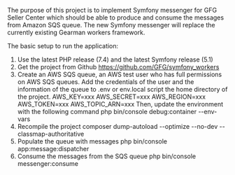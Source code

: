 The purpose of this project is to implement Symfony messenger for GFG Seller Center which should be able to produce and
consume the messages from Amazon SQS queue. The new Symfony messenger will replace the currently existing Gearman workers framework. 

The basic setup to run the application:

1. Use the latest PHP release (7.4) and the latest Symfony release (5.1)
2. Get the project from Github 
    https://github.com/GFG/symfony_workers
3. Create an AWS SQS queue, an AWS test user who has full permissions on AWS SQS queues. Add the credentials of the user
and the information of the queue to .env or env.local script the home directory of the project.
    AWS_KEY=xxx
    AWS_SECRET=xxx
    AWS_REGION=xxx
    AWS_TOKEN=xxx
    AWS_TOPIC_ARN=xxx
    Then, update the environment with the following command
    php bin/console debug:container --env-vars   
4. Recompile the project
    composer dump-autoload --optimize --no-dev --classmap-authoritative
5. Populate the queue with messages
    php bin/console app:message:dispatcher
6. Consume the messages from the SQS queue
    php bin/console messenger:consume    
